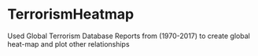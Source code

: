 # TerrorismHeatmap
Used Global Terrorism Database Reports from (1970-2017) to create global heat-map and plot other relationships
